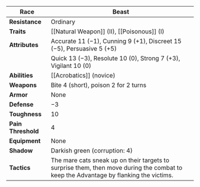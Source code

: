 
| **Race**           | Beast                                                                                                                                |
| ------------------ | ------------------------------------------------------------------------------------------------------------------------------------ |
| **Resistance**     | Ordinary                                                                                                                             |
| **Traits**         | [[Natural Weapon]] (II), [[Poisonous]] (I)                                                                                           |
| **Attributes**     | Accurate 11 (−1), Cunning 9 (+1), Discreet 15 (−5), Persuasive 5 (+5)                                                                |
|                    | Quick 13 (−3), Resolute 10 (0), Strong 7 (+3), Vigilant 10 (0)                                                                       |
| **Abilities**      | [[Acrobatics]] (novice)                                                                                                              |
| **Weapons**        | Bite 4 (short), poison 2 for 2 turns                                                                                                 |
| **Armor**          | None                                                                                                                                 |
| **Defense**        | −3                                                                                                                                   |
| **Toughness**      | 10                                                                                                                                   |
| **Pain Threshold** | 4                                                                                                                                    |
| **Equipment**      | None                                                                                                                                 |
| **Shadow**         | Darkish green (corruption: 4)                                                                                                        |
| **Tactics**        | The mare cats sneak up on their targets to surprise them, then move during the combat to keep the Advantage by flanking the victims. |